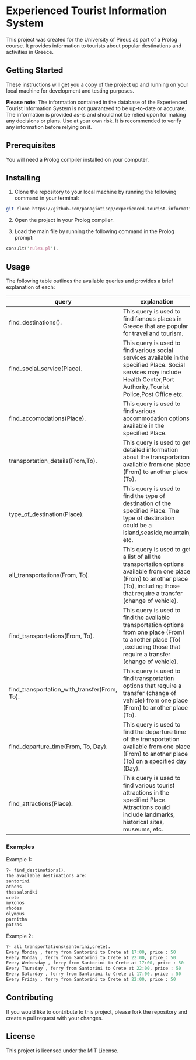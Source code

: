 # Experienced Tourist Information System

This project was created for the University of Pireus as part of a Prolog course. It provides information to tourists about popular destinations and activities in Greece.

## Getting Started

These instructions will get you a copy of the project up and running on your local machine for development and testing purposes.

**Please note**: The information contained in the database of the Experienced Tourist Information System is not guaranteed to be up-to-date or accurate. The information is provided as-is and should not be relied upon for making any decisions or plans. Use at your own risk. It is recommended to verify any information before relying on it.

## Prerequisites

You will need a Prolog compiler installed on your computer.

## Installing

1. Clone the repository to your local machine by running the following command in your terminal:
```sh
git clone https://github.com/panagiotiscp/experienced-tourist-information-system.git
```

2. Open the project in your Prolog compiler.

3. Load the main file by running the following command in the Prolog prompt:

```pl
consult('rules.pl').
```
## Usage

The following table outlines the available queries and provides a brief explanation of each:


| query | explanation |
| ------ | ------ |
|find_destinations(). | This query is used to find famous places in Greece that are popular for travel and tourism.|
| find_social_service(Place). | This query is used to find various social services available in the specified Place. Social services may include Health Center,Port Authority,Tourist Police,Post Office etc.|
| find_accomodations(Place). | This query is used to find various accommodation options available in the specified Place. |
| transportation_details(From,To). | This query is used to get detailed information about the transportation available from one place (From) to another place (To). |
| type_of_destination(Place). | This query is used to find the type of destination of the specified Place. The type of destination could be a island,seaside,mountain, etc. |
| all_transportations(From, To). | This query is used to get a list of all the transportation options available from one place (From) to another place (To), including those that require a transfer (change of vehicle). |
|find_transportations(From, To). |This query is used to find the available transportation options from one place (From) to another place (To) ,excluding  those that require a transfer (change of vehicle).  |
|find_transportation_with_transfer(From, To).| This query is used to find transportation options that require a transfer (change of vehicle) from one place (From) to another place (To).|
| find_departure_time(From, To, Day). | This query is used to find the departure time of the transportation available from one place (From) to another place (To) on a specified day (Day). |
|find_attractions(Place). |	This query is used to find various tourist attractions in the specified Place. Attractions could include landmarks, historical sites, museums, etc.|


### Examples
Example 1:

```pl
?- find_destinations().
The available destinations are: 
santorini
athens
thessaloniki
crete
mykonos
rhodes
olympus
parnitha
patras
```
Example 2:
```pl
?- all_transportations(santorini,crete).
Every Monday , ferry from Santorini to Crete at 17:00, price : 50
Every Monday , ferry from Santorini to Crete at 22:00, price : 50
Every Wednesday , ferry from Santorini to Crete at 17:00, price : 50
Every Thursday , ferry from Santorini to Crete at 22:00, price : 50
Every Saturday , ferry from Santorini to Crete at 17:00, price : 50
Every Friday , ferry from Santorini to Crete at 22:00, price : 50
```
## Contributing

If you would like to contribute to this project, please fork the repository and create a pull request with your changes.

## License

This project is licensed under the MIT License.
